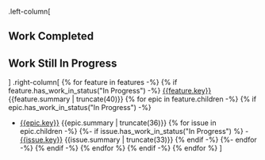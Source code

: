 .left-column[
## Work Completed
## Work Still In Progress
]
.right-column[
{% for feature in features -%}
{% if feature.has_work_in_status("In Progress") -%}
[{{feature.key}}]({{feature.url}}) {{feature.summary | truncate(40)}}
{% for epic in feature.children -%}
{% if epic.has_work_in_status("In Progress") -%}

* [{{epic.key}}]({{epic.url}}) {{epic.summary | truncate(36)}}
{% for issue in epic.children -%}
{%- if issue.has_work_in_status("In Progress") %}    - [{{issue.key}}]({{issue.url}}) {{issue.summary | truncate(33)}}
{% endif -%}
{%- endfor -%}
{% endif -%}
{% endfor %}
{% endif -%}
{% endfor %}
]
